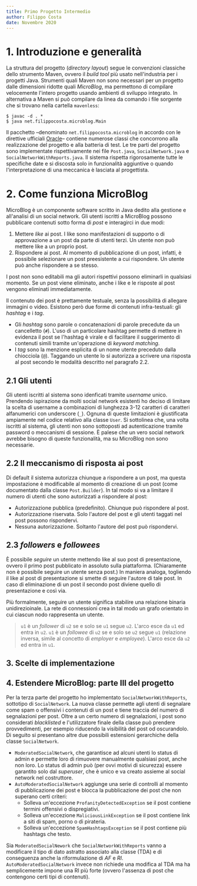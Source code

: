 ```yaml
---
title: Primo Progetto Intermedio
author: Filippo Costa
date: Novembre 2020
---
```


# 1. Introduzione e generalità

La struttura del progetto (*directory layout*) segue le convenzioni classiche dello strumento Maven, ovvero il *build tool* più usato nell'industria per i progetti Java. Strumenti quali Maven non sono necessari per un progetto dalle dimensioni ridotte quali *MicroBlog*, ma permettono di compilare velocemente l'intero progetto usando ambienti di sviluppo integrato. In alternativa a Maven si può compilare da linea da comando i file sorgente che si trovano nella cartella `mavenless`:

```
$ javac -d . *
$ java net.filippocosta.microblog.Main
```

Il pacchetto –denominato `net.filippocosta.microblog` in accordo con le direttive ufficiali [Oracle](https://docs.oracle.com/javase/tutorial/java/package/namingpkgs.html)– contiene numerose classi che concorrono alla realizzazione del progetto e alla batteria di test. Le tre parti del progetto sono implementate rispettivamente nei file `Post.java`, `SocialNetwork.java` e `SocialNetworkWithReports.java`. Il sistema rispetta rigorosamente tutte le specifiche date e si discosta solo in funzionalità aggiuntive o quando l'interpretazione di una meccanica è lasciata al progettista.

# 2. Come funziona MicroBlog

MicroBlog è un componente software scritto in Java dedito alla gestione e all'analisi di un social network. Gli utenti iscritti a MicroBlog possono pubblicare contenuti sotto forma di *post* e interagirci in due modi:

1. Mettere *like* ai post. I like sono manifestazioni di supporto o di approvazione a un post da parte di utenti terzi. Un utente non può mettere like a un proprio post.
2. Rispondere ai post. Al momento di pubblicazione di un post, infatti, è possibile selezionare un post preesistente a cui rispondere. Un utente può anche rispondere a se stesso.

I post non sono editabili ma gli autori rispettivi possono eliminarli in qualsiasi momento. Se un post viene eliminato, anche i like e le risposte al post vengono eliminati immediatamente.

Il contenuto dei post è prettamente testuale, senza la possibilità di allegare immagini o video. Esistono però due forme di contenuti infra-testuali: gli *hashtag* e i *tag*.

- Gli *hashtag* sono parole o concatenazioni di parole precedute da un cancelletto (`#`). L'uso di un particolare hashtag permette di mettere in evidenza il post se l'hashtag è virale e di facilitare il suggerimento di contenuti simili tramite un'operazione di *keyword matching*.
- I *tag* sono la menzione esplicita di un nome utente preceduto dalla chiocciola (`@`). Taggando un utente lo si autorizza a scrivere una risposta al post secondo le modalità descritto nel paragrafo 2.2.

## 2.1 Gli utenti

Gli utenti iscritti al sistema sono idenficati tramite *username* unico. Prendendo ispirazione da molti social network esistenti ho deciso di limitare la scelta di username a combinazioni di lunghezza 3-12 caratteri di caratteri alfanumerici con underscore (`_`). Ognuna di queste limitazioni è giustificata ampiamente nel codice relativo alla classe `User`. Si sottolinea che, una volta iscritti al sistema, gli utenti non sono sottoposti ad autenticazione tramite password o meccanismi di sessione. È palese che un vero social network avrebbe bisogno di queste funzionalità, ma su MicroBlog non sono necessarie.

## 2.2 Il meccanismo di risposta ai post

Di default il sistema autorizza chiunque a rispondere a un post, ma questa impostazione è modificabile al momento di creazione di un post (come documentato dalla classe `Post.Builder`). In tal modo si va a limitare il numero di utenti che sono autorizzati a rispondere al post:

- Autorizzazione pubblica (predefinito). Chiunque può rispondere al post.
- Autorizzazione riservata. Solo l'autore del post e gli utenti taggati nel post possono rispondervi.
- Nessuna autorizzazione. Soltanto l'autore del post può rispondervi.

## 2.3 *followers* e *followees*

È possibile *seguire* un utente mettendo like al suo post di presentazione, ovvero il primo post pubblicato in assoluto sulla piattaforma. (Chiaramente non è possibile seguire un utente senza post.) In maniera analoga, togliendo il like al post di presentazione si smette di seguire l'autore di tale post. In caso di eliminazione di un post il secondo post diviene quello di presentazione e così via.

Più formalmente, seguire un utente significa stabilire una relazione binaria unidirezioinale. La rete di connessioni crea in tal modo un grafo orientato in cui ciascun nodo rappresenta un utente.

> `u1` è un *follower* di `u2` se e solo se `u1` segue `u2`. L'arco esce da `u1` ed entra in `u2`.
> `u1` è un *followee* di `u2` se e solo se `u2` segue `u1` (relazione inversa, simile al concetto di *employer* e *employee*). L'arco esce da `u2` ed entra in `u1`.

## 3. Scelte di implementazione

## 4. Estendere MicroBlog: parte III del progetto

Per la terza parte del progetto ho implementato `SocialNetworkWithReports`, sottotipo di `SocialNetwork`. La nuova classe permette agli utenti di segnalare come spam o offensivi i contenuti di un post e tiene traccia del numero di segnalazioni per post. Oltre a un certo numero di segnalazioni, i post sono considerati *blacklisted* e l'utilizzatore finale della classe può prendere provvedimenti, per esempio riducendo la visibilità del post od oscurandolo. Di seguito si presentano altre due possibili estensioni gerarchiche della classe `SocialNetwork`.

- `ModeratedSocialNetwork`, che garantisce ad alcuni utenti lo status di admin e permette loro di rimuovere manualmente qualsiasi post, anche non loro. Lo status di admin può (per ovvi motivi di sicurezza) essere garantito solo dal *superuser*, che è unico e va creato assieme al social network nel costruttore.
- `AutoModeratedSocialNetwork` aggiunge una serie di controlli al momento di pubblicazione dei post e blocca la pubblicazione dei post che non superano certi criteri:
  - Solleva un'eccezione `ProfanityDetectedException` se il post contiene termini offensivi o dispregiativi.
  - Solleva un'eccezione `MaliciousLinkException` se il post contiene link a siti di spam, porno o di pirateria.
  - Solleva un'eccezione `SpamHashtagsException` se il post contiene più hashtags che testo.

Sia `ModeratedSocialNework` che `SocialNetworkWithReports` vanno a modificare il tipo di dato astratto associato alla classe (TDA) e di conseguenza anche la riformulazione di *AF* e *RI*. `AutoModeratedSocialNetwork` invece non richiede una modifica al TDA ma ha semplicemente impone una RI più forte (ovvero l'assenza di post che contengono certi tipi di contenuti).